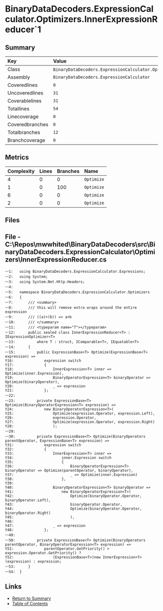 ﻿# BinaryDataDecoders.ExpressionCalculator.Optimizers.InnerExpressionReducer`1

## Summary

| Key             | Value                                                                         |
| :-------------- | :---------------------------------------------------------------------------- |
| Class           | `BinaryDataDecoders.ExpressionCalculator.Optimizers.InnerExpressionReducer`1` |
| Assembly        | `BinaryDataDecoders.ExpressionCalculator`                                     |
| Coveredlines    | `0`                                                                           |
| Uncoveredlines  | `31`                                                                          |
| Coverablelines  | `31`                                                                          |
| Totallines      | `54`                                                                          |
| Linecoverage    | `0`                                                                           |
| Coveredbranches | `0`                                                                           |
| Totalbranches   | `12`                                                                          |
| Branchcoverage  | `0`                                                                           |

## Metrics

| Complexity | Lines | Branches | Name       |
| :--------- | :---- | :------- | :--------- |
| 4          | 0     | 0        | `Optimize` |
| 1          | 0     | 100      | `Optimize` |
| 6          | 0     | 0        | `Optimize` |
| 2          | 0     | 0        | `Optimize` |

## Files

## File - C:\Repos\mwwhited\BinaryDataDecoders\src\BinaryDataDecoders.ExpressionCalculator\Optimizers\InnerExpressionReducer.cs

```CSharp
〰1:   using BinaryDataDecoders.ExpressionCalculator.Expressions;
〰2:   using System;
〰3:   using System.Net.Http.Headers;
〰4:   
〰5:   namespace BinaryDataDecoders.ExpressionCalculator.Optimizers
〰6:   {
〰7:       /// <summary>
〰8:       /// this will remove extra wraps around the entire expression
〰9:       /// ((a)+(b)) => a+b
〰10:      /// </summary>
〰11:      /// <typeparam name="T"></typeparam>
〰12:      public sealed class InnerExpressionReducer<T> : IExpressionOptimizer<T>
〰13:          where T : struct, IComparable<T>, IEquatable<T>
〰14:      {
〰15:          public ExpressionBase<T> Optimize(ExpressionBase<T> expression) =>
‼16:              expression switch
‼17:              {
‼18:                  InnerExpression<T> inner => Optimize(inner.Expression),
‼19:                  BinaryOperatorExpression<T> binaryOperator => Optimize(binaryOperator),
‼20:                  _ => expression
‼21:              };
〰22:  
〰23:          private ExpressionBase<T> Optimize(BinaryOperatorExpression<T> expression) =>
‼24:              new BinaryOperatorExpression<T>(
‼25:                  Optimize(expression.Operator, expression.Left),
‼26:                  expression.Operator,
‼27:                  Optimize(expression.Operator, expression.Right)
‼28:                  );
〰29:  
〰30:          private ExpressionBase<T> Optimize(BinaryOperators parentOperator, ExpressionBase<T> expression) =>
‼31:              expression switch
‼32:              {
‼33:                  InnerExpression<T> inner =>
‼34:                      inner.Expression switch
‼35:                      {
‼36:                          BinaryOperatorExpression<T> binaryOperator => Optimize(parentOperator, binaryOperator),
‼37:                          _ => Optimize(inner.Expression)
‼38:                      },
‼39:  
‼40:                  BinaryOperatorExpression<T> binaryOperator =>
‼41:                      new BinaryOperatorExpression<T>(
‼42:                          Optimize(binaryOperator.Operator, binaryOperator.Left),
‼43:                          binaryOperator.Operator,
‼44:                          Optimize(binaryOperator.Operator, binaryOperator.Right)
‼45:                          ),
‼46:  
‼47:                  _ => expression
‼48:              };
〰49:  
〰50:          private ExpressionBase<T> Optimize(BinaryOperators parentOperator, BinaryOperatorExpression<T> expression) =>
‼51:              parentOperator.GetPriority() > expression.Operator.GetPriority() ?
‼52:                  (ExpressionBase<T>)new InnerExpression<T>(expression) : expression;
〰53:      }
〰54:  }
```

## Links

* [Return to Summary](Summary.md)
* [Table of Contents](../TOC.md)

